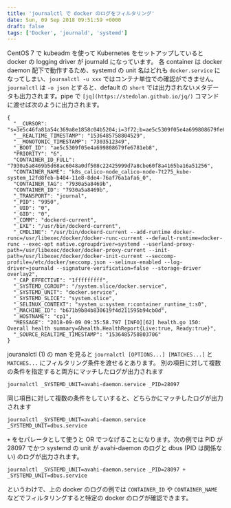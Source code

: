 ```yaml
---
title: 'journalctl で docker のログをフィルタリング'
date: Sun, 09 Sep 2018 09:51:59 +0000
draft: false
tags: ['Docker', 'journald', 'systemd']
---
```


CentOS 7 で kubeadm を使って Kubernetes をセットアップしていると docker の logging driver が journald になっています。 各 container は docker daemon 配下で動作するため、systemd の unit 名はどれも `docker.service` になってしまい、`journalctl -u xxx` ではコンテナ単位での確認ができません。 `journalctl` は `-o json` とすると、default の `short` では出力されないメタデータも出力されます。pipe で `[jq](https://stedolan.github.io/jq/)` コマンドに渡せば次のように出力されます。

```
{
  "__CURSOR": "s=3e5c46fa81a54c369a8e1858c04b5204;i=3f72;b=ae5c5309f05e4a699808679fe6781eb8;m=1b352c11d;t=5756cf7db2231;x=66b27cca0ce000f1",
  "__REALTIME_TIMESTAMP": "1536485758804529",
  "__MONOTONIC_TIMESTAMP": "7303512349",
  "_BOOT_ID": "ae5c5309f05e4a699808679fe6781eb8",
  "PRIORITY": "6",
  "CONTAINER_ID_FULL": "7930a5a8469b5d68ac6048a0df508c22425999d7a8cbe60f8a4165ba16a51256",
  "CONTAINER_NAME": "k8s_calico-node_calico-node-7t275_kube-system_12fd8feb-b404-11e8-8de4-76af76a1afa6_0",
  "CONTAINER_TAG": "7930a5a8469b",
  "CONTAINER_ID": "7930a5a8469b",
  "_TRANSPORT": "journal",
  "_PID": "9950",
  "_UID": "0",
  "_GID": "0",
  "_COMM": "dockerd-current",
  "_EXE": "/usr/bin/dockerd-current",
  "_CMDLINE": "/usr/bin/dockerd-current --add-runtime docker-runc=/usr/libexec/docker/docker-runc-current --default-runtime=docker-runc --exec-opt native.cgroupdriver=systemd --userland-proxy-path=/usr/libexec/docker/docker-proxy-current --init-path=/usr/libexec/docker/docker-init-current --seccomp-profile=/etc/docker/seccomp.json --selinux-enabled --log-driver=journald --signature-verification=false --storage-driver overlay2",
  "_CAP_EFFECTIVE": "1fffffffff",
  "_SYSTEMD_CGROUP": "/system.slice/docker.service",
  "_SYSTEMD_UNIT": "docker.service",
  "_SYSTEMD_SLICE": "system.slice",
  "_SELINUX_CONTEXT": "system_u:system_r:container_runtime_t:s0",
  "_MACHINE_ID": "b671b9b84b830619f4d211595b94cb0d",
  "_HOSTNAME": "cp1",
  "MESSAGE": "2018-09-09 09:35:58.797 [INFO][62] health.go 150: Overall health summary=&health.HealthReport{Live:true, Ready:true}",
  "_SOURCE_REALTIME_TIMESTAMP": "1536485758803706"
}
```

jouranalctl (1) の man を見ると `journalctl [OPTIONS...] [MATCHES...]` と `MATCHES...` にフィルタリング条件を渡せるとあります。 別の項目に対して複数の条件を指定すると両方にマッチしたログが出力されます

```
journalctl _SYSTEMD_UNIT=avahi-daemon.service _PID=28097
```

同じ項目に対して複数の条件をしていすると、どちらかにマッチしたログが出力されます

```
journalctl _SYSTEMD_UNIT=avahi-daemon.service _SYSTEMD_UNIT=dbus.service
```

`+` をセパレータとして使うと OR でつなげることになります。次の例では PID が 28097 でかつ systemd の unit が avahi-daemon のログと dbus (PID は関係ない) のログが出力されます。

```
journalctl _SYSTEMD_UNIT=avahi-daemon.service _PID=28097 + _SYSTEMD_UNIT=dbus.service
```

というわけで、上の docker のログの例では `CONTAINER_ID` や `CONTAINER_NAME` などでフィルタリングすると特定の docker のログが確認できます。
